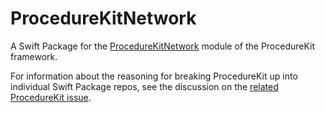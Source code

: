 # ProcedureKitNetwork

A Swift Package for the [ProcedureKitNetwork](https://github.com/ProcedureKit/ProcedureKit) module of the ProcedureKit framework.

For information about the reasoning for breaking ProcedureKit up into individual Swift Package repos, see the discussion on the [related ProcedureKit issue](https://github.com/ProcedureKit/ProcedureKit/issues/939). 
